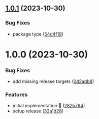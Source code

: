 ## [1.0.1](https://github.com/rpidanny/unquill/compare/unquill-cli-v1.0.0...unquill-cli-v1.0.1) (2023-10-30)


### Bug Fixes

* package type ([54d4f19](https://github.com/rpidanny/unquill/commit/54d4f19222ed0317340607cb9f5df55019827bb3))

# 1.0.0 (2023-10-30)

### Bug Fixes

- add missing release targets ([0d2adb8](https://github.com/rpidanny/unquill/commit/0d2adb86bd83a59adb6183592ae68dc8ffcb4448))

### Features

- initial implementation 🚀 ([282b794](https://github.com/rpidanny/unquill/commit/282b794df2b52992ed86fb9fec65b3eaff81ce81))
- setup release ([32a1d28](https://github.com/rpidanny/unquill/commit/32a1d28c98680b0c05c2a30c06cc9f1c0018ad7e))
